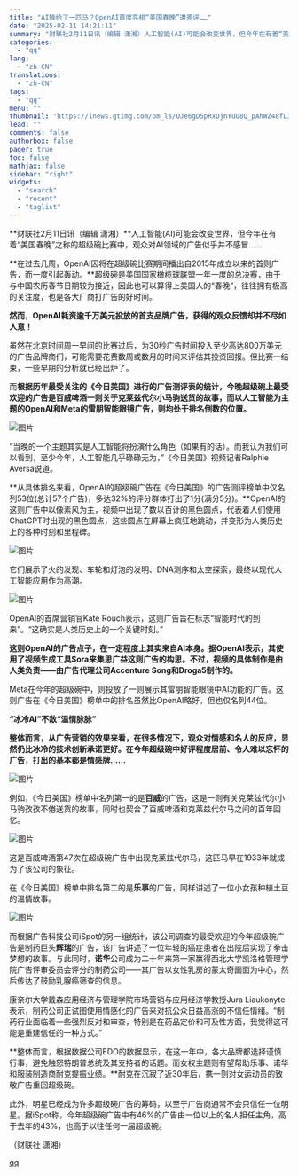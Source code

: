 ```yaml
---
title: "AI输给了一匹马？OpenAI首度亮相“美国春晚”遭差评……"
date: "2025-02-11 14:21:11"
summary: "财联社2月11日讯（编辑 潇湘）人工智能(AI)可能会改变世界，但今年在有着“美国春晚”之称的超级碗..."
categories:
  - "qq"
lang:
  - "zh-CN"
translations:
  - "zh-CN"
tags:
  - "qq"
menu: ""
thumbnail: "https://inews.gtimg.com/om_ls/OJe6gD5pRxDjnYuU8Q_pAhWZ48fL3TdGoB5JT3szCH6iQAA_640360/0"
lead: ""
comments: false
authorbox: false
pager: true
toc: false
mathjax: false
sidebar: "right"
widgets:
  - "search"
  - "recent"
  - "taglist"
---
```


**财联社2月11日讯（编辑 潇湘）**人工智能(AI)可能会改变世界，但今年在有着“美国春晚”之称的超级碗比赛中，观众对AI领域的广告似乎并不感冒……

**在过去几周，OpenAI因将在超级碗比赛期间播出自2015年成立以来的首则广告，而一度引起轰动。**超级碗是美国国家橄榄球联盟一年一度的总决赛，由于与中国农历春节日期较为接近，因此也可以算得上美国人的“春晚”，往往拥有极高的关注度，也是各大厂商打广告的好时间。

**然而，OpenAI耗资逾千万美元投放的首支品牌广告，获得的观众反馈却并不尽如人意！**

虽然在北京时间周一早间的比赛过后，为30秒广告时间投入至少高达800万美元的广告品牌商们，可能需要花费数周或数月的时间来评估其投资回报。但比赛一结束，一些早期的分析就已经出炉了。

而**根据历年最受关注的《今日美国》进行的广告测评表的统计，今晚超级碗上最受欢迎的广告是百威啤酒一则关于克莱兹代尔小马驹送货的故事，而以人工智能为主题的OpenAI和Meta的雷朋智能眼镜广告，则均处于排名倒数的位置。**

![图片](https://inews.gtimg.com/om_bt/Ogjbwoyhv8ciwNYMfD_Pi5dp_lssMuypO3Kdj2DjXay5EAA/641)

“当晚的一个主题其实是人工智能将扮演什么角色（如果有的话）。而我认为我们可以看到，至少今年，人工智能几乎碌碌无为，”《今日美国》视频记者Ralphie Aversa说道。

**从具体排名来看，OpenAI的超级碗广告在《今日美国》的广告测评榜单中仅名列53位(总计57个广告)，多达32%的评分群体打出了1分(满分5分)。**OpenAI的这则广告中以像素风为主，视频中出现了数以百计的黑色圆点，代表着人们使用ChatGPT时出现的黑色圆点，这些圆点在屏幕上疯狂地跳动，并变形为人类历史上的各种时刻和里程碑。

![图片](https://inews.gtimg.com/om_bt/OXMRwvtj2FQo97FVoQ4tb9k0F1LtcexAnbAVNTD4f1RqcAA/641)

它们展示了火的发现、车轮和灯泡的发明、DNA测序和太空探索，最终以现代人工智能应用作为高潮。

![图片](https://inews.gtimg.com/om_bt/OKP9nB-JpxuQ-HsyD4HmHyQhYx7z9SC_t7irAXZ15q0jgAA/641)

OpenAI的首席营销官Kate Rouch表示，这则广告旨在标志“智能时代的到来”。“这确实是人类历史上的一个关键时刻。”

**这则OpenAI的广告点子，在一定程度上其实来自AI本身。据OpenAI表示，其使用了视频生成工具Sora来集思广益这则广告的构思。不过，视频的具体制作是由人类负责——由广告代理公司Accenture Song和Droga5制作的。**

Meta在今年的超级碗中，则投放了一则展示其雷朋智能眼镜中AI功能的广告。这则广告在《今日美国》榜单中的排名虽然比OpenAI略好，但也仅名列44位。

**“冰冷AI”不敌“温情脉脉”**

**整体而言，从广告营销的效果来看，在很多情况下，观众对情感和名人的反应，显然仍比冰冷的技术创新承诺更好。在今年超级碗中好评程度居前、令人难以忘怀的广告，打出的基本都是情感牌……**

![图片](https://inews.gtimg.com/om_bt/Ophm7-9AQLYN2GZ8CTcTKQjxkb-XirfNJXG3b4nCBpFXUAA/641)

例如，《今日美国》榜单中名列第一的是**百威**的广告，这是一则有关克莱兹代尔小马驹孜孜不倦送货的故事，同时也契合了百威啤酒和克莱兹代尔马之间的百年回忆。

![图片](https://inews.gtimg.com/om_bt/O1q3s37gQcD2WMoPEL0nMH_ymCvOOy1XYeT1hhuus0XrAAA/641)

这是百威啤酒第47次在超级碗广告中出现克莱兹代尔马，这匹马早在1933年就成为了该公司的象征。

在《今日美国》榜单中排名第二的是**乐事**的广告，同样讲述了一位小女孩种植土豆的温情故事。

![图片](https://inews.gtimg.com/om_bt/OhocLoldh07ZGOASEr6ONqm4YTxDHxNX2e87vEXVr2q5wAA/641)

而根据广告科技公司iSpot的另一组统计，该公司调查的最受欢迎的今年超级碗广告是制药巨头**辉瑞**的广告，该广告讲述了一位年轻的癌症患者在出院后实现了拳击梦想的故事。与此同时，**诺华**公司成为二十年来第一家赢得西北大学凯洛格管理学院广告评审委员会评分的制药公司——其广告以女性乳房的蒙太奇画面为中心，然后传达了鼓励乳腺癌筛查的信息。

康奈尔大学戴森应用经济与管理学院市场营销与应用经济学教授Jura Liaukonyte表示，制药公司正试图使用情感化的广告来对抗公众日益高涨的不信任情绪。“制药行业面临着一些强烈反对和审查，特别是在药品定价和可及性方面，我觉得这可能是重建信任的一种方式。”

**整体而言，根据数据公司EDO的数据显示，在这一年中，各大品牌都选择谨慎行事，避免触怒特朗普总统及其支持者的话题。而女权主题则有望帮助乐事、诺华和服装制造商耐克提振业绩。**耐克在沉寂了近30年后，携一则对女运动员的致敬广告重回超级碗。

此外，明星已经成为许多超级碗广告的筹码，以至于广告商通常不会只信任一位明星。据iSpot称，今年超级碗广告中有46%的广告由一位以上的名人担任主角，高于去年的43%，也高于以往任何一届超级碗。

（财联社 潇湘）

[qq](https://new.qq.com/rain/a/20250211A04SBD00)
